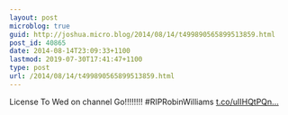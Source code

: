 ```yaml
---
layout: post
microblog: true
guid: http://joshua.micro.blog/2014/08/14/t499890565899513859.html
post_id: 40865
date: 2014-08-14T23:09:33+1100
lastmod: 2019-07-30T17:41:47+1100
type: post
url: /2014/08/14/t499890565899513859.html
---
```

License To Wed on channel Go!!!!!!!! #RIPRobinWilliams [t.co/uIIHQtPQn...](http://t.co/uIIHQtPQnP)
